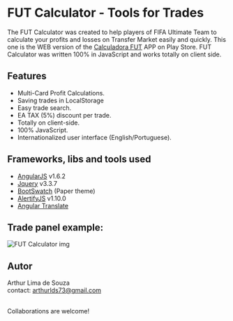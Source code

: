 <h1>FUT Calculator - Tools for Trades</h1>

 The FUT Calculator was created  to help players of FIFA Ultimate Team  to calculate your profits and losses on Transfer Market easily and quickly. This one is the WEB version of the [Calculadora FUT](https://play.google.com/store/apps/details?id=com.calc.arthurlds73showshow.eataxcalculator&hl=pt_BR) APP on Play Store. FUT Calculator was written 100% in JavaScript and works totally on client side.

## Features
- Multi-Card Profit Calculations.
- Saving trades in LocalStorage
- Easy trade search.
- EA TAX (5%) discount per trade.
- Totally on client-side.
- 100% JavaScript.
- Internationalized user interface (English/Portuguese).

## Frameworks, libs and tools used
- [AngularJS](angularjs.org) v1.6.2
- [Jquery](https://jquery.com) v3.3.7
- [BootSwatch](bootswatch.com) (Paper theme)
- [AlertifyJS](http://alertifyjs.com/) v1.10.0
- [Angular Translate](https://angular-translate.github.io/)

## Trade panel example:
![FUT Calculator img](http://i.imgur.com/zvbbaRx.png)

## Autor
Arthur Lima de Souza </br>
contact: arthurlds73@gmail.com

</br>
Collaborations are welcome!
